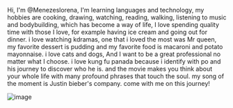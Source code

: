 Hi, I'm @Menezeslorena,
I'm learning languages and technology,
my hobbies are cooking, drawing, watching, reading, walking, listening to music and bodybuilding, which has become a way of life,
I love spending quality time with those I love, for example having ice cream and going out for dinner.
i love watching kdramas, one that i loved the most was Mr queen,
my favorite dessert is pudding and my favorite food is macaroni and potato mayonnaise.
i love cats and dogs,
And I want to be a great professional no matter what I choose.
i love kung fu panada because i identify with po and his journey to discover who he is. and the movie makes you think about your whole life with many profound phrases that touch the soul.
my song of the moment is Justin bieber's company.
come with me on this journey!

![image](https://github.com/MenezesLorena/MenezesLorena/assets/116657472/61bebbeb-ed36-41df-85e7-1925e96a75e5)
